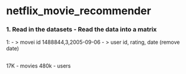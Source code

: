 # netflix_movie_recommender

### 1. Read in the datasets -  Read the data into a matrix 

 1:  - > movei id 
1488844,3,2005-09-06 - > user id, rating, date (remove date)
##
17K - movies 
480k - users 
